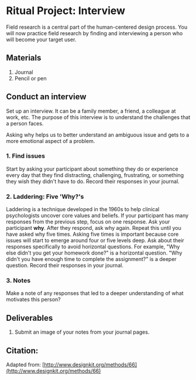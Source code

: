 # Ritual Project: Interview

Field research is a central part of the human-centered design process. You will now practice field research by finding and interviewing a person who will become your target user.

## Materials

1. Journal
2. Pencil or pen

## Conduct an interview

Set up an interview. It can be a family member, a friend, a colleague at work, etc. The purpose of this interview is to understand the challenges that a person faces.

Asking why helps us to better understand an ambiguous issue and gets to a more emotional aspect of a problem.

### 1. Find issues

Start by asking your participant about something they do or experience every day that they find distracting, challenging, frustrating, or something they wish they didn't have to do. Record their responses in your journal.

### 2. Laddering: Five 'Why?'s

Laddering is a technique developed in the 1960s to help clinical psychologists uncover core values and beliefs. If your participant has many responses from the previous step, focus on one response. Ask your participant **why**. After they respond, ask why again. Repeat this until you have asked why five times. Asking five times is important because core issues will start to emerge around four or five levels deep. Ask about their responses specifically to avoid horizontal questions. For example, "Why else didn't you get your homework done?" is a horizontal question. "Why didn't you have enough time to complete the assignment?" is a deeper question. Record their responses in your journal.

### 3. Notes

Make a note of any responses that led to a deeper understanding of what motivates this person?

## Deliverables

1. Submit an image of your notes from your journal pages.

## Citation:

Adapted from: [http://www.designkit.org/methods/66](http://www.designkit.org/methods/66)


